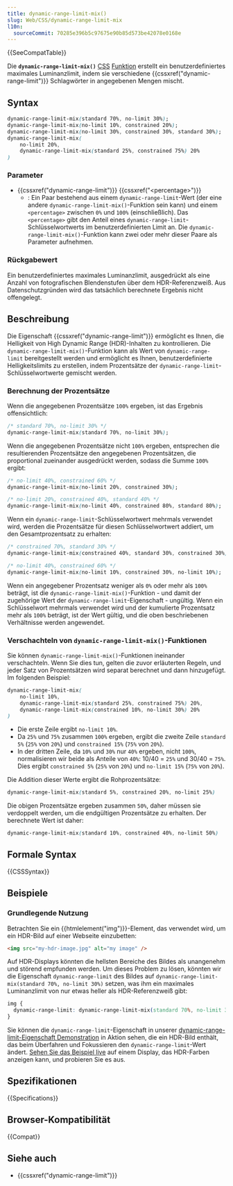 ```yaml
---
title: dynamic-range-limit-mix()
slug: Web/CSS/dynamic-range-limit-mix
l10n:
  sourceCommit: 70285e396b5c97675e90b85d573be42078e0168e
---
```


{{SeeCompatTable}}

Die **`dynamic-range-limit-mix()`** [CSS](/de/docs/Web/CSS) [Funktion](/de/docs/Web/CSS/CSS_values_and_units/CSS_value_functions) erstellt ein benutzerdefiniertes maximales Luminanzlimit, indem sie verschiedene {{cssxref("dynamic-range-limit")}} Schlagwörter in angegebenen Mengen mischt.

## Syntax

```css
dynamic-range-limit-mix(standard 70%, no-limit 30%);
dynamic-range-limit-mix(no-limit 10%, constrained 20%);
dynamic-range-limit-mix(no-limit 30%, constrained 30%, standard 30%);
dynamic-range-limit-mix(
    no-limit 20%,
    dynamic-range-limit-mix(standard 25%, constrained 75%) 20%
)
```

### Parameter

- {{cssxref("dynamic-range-limit")}} {{cssxref("&lt;percentage>")}}
  - : Ein Paar bestehend aus einem `dynamic-range-limit`-Wert (der eine andere `dynamic-range-limit-mix()`-Funktion sein kann) und einem `<percentage>` zwischen `0%` und `100%` (einschließlich). Das `<percentage>` gibt den Anteil eines `dynamic-range-limit`-Schlüsselwortwerts im benutzerdefinierten Limit an. Die `dynamic-range-limit-mix()`-Funktion kann zwei oder mehr dieser Paare als Parameter aufnehmen.

### Rückgabewert

Ein benutzerdefiniertes maximales Luminanzlimit, ausgedrückt als eine Anzahl von fotografischen Blendenstufen über dem HDR-Referenzweiß. Aus Datenschutzgründen wird das tatsächlich berechnete Ergebnis nicht offengelegt.

## Beschreibung

Die Eigenschaft {{cssxref("dynamic-range-limit")}} ermöglicht es Ihnen, die Helligkeit von High Dynamic Range (HDR)-Inhalten zu kontrollieren. Die `dynamic-range-limit-mix()`-Funktion kann als Wert von `dynamic-range-limit` bereitgestellt werden und ermöglicht es Ihnen, benutzerdefinierte Helligkeitslimits zu erstellen, indem Prozentsätze der `dynamic-range-limit`-Schlüsselwortwerte gemischt werden.

### Berechnung der Prozentsätze

Wenn die angegebenen Prozentsätze `100%` ergeben, ist das Ergebnis offensichtlich:

```css
/* standard 70%, no-limit 30% */
dynamic-range-limit-mix(standard 70%, no-limit 30%);
```

Wenn die angegebenen Prozentsätze nicht `100%` ergeben, entsprechen die resultierenden Prozentsätze den angegebenen Prozentsätzen, die proportional zueinander ausgedrückt werden, sodass die Summe `100%` ergibt:

```css
/* no-limit 40%, constrained 60% */
dynamic-range-limit-mix(no-limit 20%, constrained 30%);

/* no-limit 20%, constrained 40%, standard 40% */
dynamic-range-limit-mix(no-limit 40%, constrained 80%, standard 80%);
```

Wenn ein `dynamic-range-limit`-Schlüsselwortwert mehrmals verwendet wird, werden die Prozentsätze für diesen Schlüsselwortwert addiert, um den Gesamtprozentsatz zu erhalten:

```css
/* constrained 70%, standard 30% */
dynamic-range-limit-mix(constrained 40%, standard 30%, constrained 30%);

/* no-limit 40%, constrained 60% */
dynamic-range-limit-mix(no-limit 10%, constrained 30%, no-limit 10%);
```

Wenn ein angegebener Prozentsatz weniger als `0%` oder mehr als `100%` beträgt, ist die `dynamic-range-limit-mix()`-Funktion - und damit der zugehörige Wert der `dynamic-range-limit`-Eigenschaft - ungültig. Wenn ein Schlüsselwort mehrmals verwendet wird und der kumulierte Prozentsatz mehr als `100%` beträgt, ist der Wert gültig, und die oben beschriebenen Verhältnisse werden angewendet.

### Verschachteln von `dynamic-range-limit-mix()`-Funktionen

Sie können `dynamic-range-limit-mix()`-Funktionen ineinander verschachteln. Wenn Sie dies tun, gelten die zuvor erläuterten Regeln, und jeder Satz von Prozentsätzen wird separat berechnet und dann hinzugefügt. Im folgenden Beispiel:

```css
dynamic-range-limit-mix(
    no-limit 10%,
    dynamic-range-limit-mix(standard 25%, constrained 75%) 20%,
    dynamic-range-limit-mix(constrained 10%, no-limit 30%) 20%
)
```

- Die erste Zeile ergibt `no-limit 10%`.
- Da `25%` und `75%` zusammen `100%` ergeben, ergibt die zweite Zeile `standard 5%` (`25%` von `20%`) und `constrained 15%` (`75%` von `20%`).
- In der dritten Zeile, da `10%` und `30%` nur `40%` ergeben, nicht `100%`, normalisieren wir beide als Anteile von `40%`: 10/40 = `25%` und 30/40 = `75%`. Dies ergibt `constrained 5%` (`25%` von `20%`) und `no-limit 15%` (`75%` von `20%`).

Die Addition dieser Werte ergibt die Rohprozentsätze:

```css
dynamic-range-limit-mix(standard 5%, constrained 20%, no-limit 25%)
```

Die obigen Prozentsätze ergeben zusammen `50%`, daher müssen sie verdoppelt werden, um die endgültigen Prozentsätze zu erhalten. Der berechnete Wert ist daher:

```css
dynamic-range-limit-mix(standard 10%, constrained 40%, no-limit 50%)
```

## Formale Syntax

{{CSSSyntax}}

## Beispiele

### Grundlegende Nutzung

Betrachten Sie ein {{htmlelement("img")}}-Element, das verwendet wird, um ein HDR-Bild auf einer Webseite einzubetten:

```html
<img src="my-hdr-image.jpg" alt="my image" />
```

Auf HDR-Displays könnten die hellsten Bereiche des Bildes als unangenehm und störend empfunden werden. Um dieses Problem zu lösen, könnten wir die Eigenschaft `dynamic-range-limit` des Bildes auf `dynamic-range-limit-mix(standard 70%, no-limit 30%)` setzen, was ihm ein maximales Luminanzlimit von nur etwas heller als HDR-Referenzweiß gibt:

```css
img {
  dynamic-range-limit: dynamic-range-limit-mix(standard 70%, no-limit 30%);
}
```

Sie können die `dynamic-range-limit`-Eigenschaft in unserer [dynamic-range-limit-Eigenschaft Demonstration](https://github.com/mdn/dom-examples/tree/main/dynamic-range-limit) in Aktion sehen, die ein HDR-Bild enthält, das beim Überfahren und Fokussieren den `dynamic-range-limit`-Wert ändert. [Sehen Sie das Beispiel live](https://mdn.github.io/dom-examples/dynamic-range-limit/) auf einem Display, das HDR-Farben anzeigen kann, und probieren Sie es aus.

## Spezifikationen

{{Specifications}}

## Browser-Kompatibilität

{{Compat}}

## Siehe auch

- {{cssxref("dynamic-range-limit")}}
